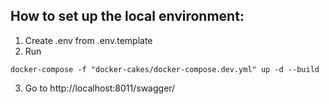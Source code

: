 ## How to set up the local environment:
1. Create .env from .env.template
2. Run
```
docker-compose -f "docker-cakes/docker-compose.dev.yml" up -d --build
```
3. Go to http://localhost:8011/swagger/
